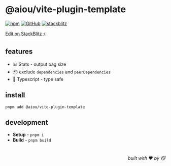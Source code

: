 # @aiou/vite-plugin-template

[![npm](https://img.shields.io/npm/v/@aiou/vite-plugin-template)](https://github.com/spring-catponents/vite-plugin-template) [![GitHub](https://img.shields.io/npm/l/@aiou/vite-plugin-template)](https://github.com/spring-catponents/vite-plugin-template) [![stackblitz](https://img.shields.io/badge/%E2%9A%A1%EF%B8%8Fstackblitz-online-blue)](https://stackblitz.com/github/spring-catponents/vite-plugin-template)

[Edit on StackBlitz ⚡️](https://stackblitz.com/github/spring-catponents/vite-plugin-template)

## features

- 📊 Stats - output bag size
- 📦 exclude `dependencies` and `peerDependencies`
- 💪 Typescript - type safe

## install

```console
pnpm add @aiou/vite-plugin-template
```

## development

- **Setup** - `pnpm i`
- **Build** - `pnpm build`

# 
<div align='right'>

*built with ❤️ by 😼*

</div>

